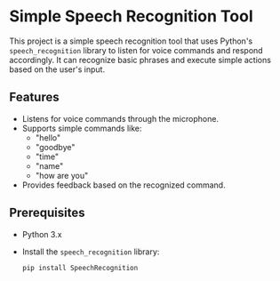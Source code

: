 # Simple Speech Recognition Tool
This project is a simple speech recognition tool that uses Python's `speech_recognition` library to listen for voice commands and respond accordingly. It can recognize basic phrases and execute simple actions based on the user's input.

## Features
- Listens for voice commands through the microphone.
- Supports simple commands like:
  - "hello"
  - "goodbye"
  - "time"
  - "name"
  - "how are you"
- Provides feedback based on the recognized command.

## Prerequisites
- Python 3.x
- Install the `speech_recognition` library:

  ```bash
  pip install SpeechRecognition
